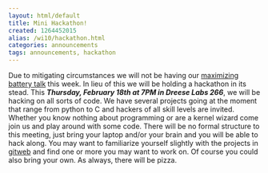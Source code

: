 ```yaml
---
layout: html/default
title: Mini Hackathon!
created: 1264452015
alias: /wi10/hackathon.html
categories: announcements
tags: announcements, hackathon
---
```

Due to mitigating circumstances we will not be having our [maximizing battery talk](/batterylife-wi10) this week. In lieu of this we will be holding a hackathon in its stead. This ***Thursday, February 18th at 7PM in Dreese Labs 266***, we will be hacking on all sorts of code. We have several projects going at the moment that range from python to C and hackers of all skill levels are invited. Whether you know nothing about programming or are a kernel wizard come join us and play around with some code. There will be no formal structure to this meeting, just bring your laptop and/or your brain and you will be able to hack along. You may want to familiarize yourself slightly with the projects in [gitweb](/git) and find one or more you may want to work on. Of course you could also bring your own. As always, there will be pizza.
